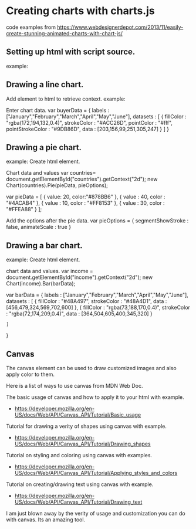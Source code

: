 # Creating charts with charts.js

code examples from https://www.webdesignerdepot.com/2013/11/easily-create-stunning-animated-charts-with-chart-js/

## Setting up html with script source.
example:
<!DOCTYPE html>
<html lang="en">
    <head>
        <meta charset="utf-8" />
        <title>Chart.js demo</title>
        <script src='Chart.min.js'></script>
    </head>
    <body>
    </body>
</html>

## Drawing a line chart.
Add element to html to retrieve context.
example:
<canvas id="buyers" width="600" height="400"></canvas>

<script>
    var buyers = document.getElementById('buyers').getContext('2d');
    new Chart(buyers).Line(buyerData);
</script>

Enter chart data.
var buyerData = {
	labels : ["January","February","March","April","May","June"],
	datasets : [
		{
			fillColor : "rgba(172,194,132,0.4)",
			strokeColor : "#ACC26D",
			pointColor : "#fff",
			pointStrokeColor : "#9DB86D",
			data : [203,156,99,251,305,247]
		}
	]
}

## Drawing a pie chart.
example:
Create html element.
<canvas id="countries" width="600" height="400"></canvas>

Chart data and values
var countries= document.getElementById("countries").getContext("2d");
new Chart(countries).Pie(pieData, pieOptions);

var pieData = [
	{
		value: 20,
		color:"#878BB6"
	},
	{
		value : 40,
		color : "#4ACAB4"
	},
	{
		value : 10,
		color : "#FF8153"
	},
	{
		value : 30,
		color : "#FFEA88"
	}
];

Add the options after the pie data.
var pieOptions = {
	segmentShowStroke : false,
	animateScale : true
}

## Drawing a bar chart.
example:
Create html element.
<canvas id="income" width="600" height="400"></canvas>

chart data and values.
var income = document.getElementById("income").getContext("2d");
new Chart(income).Bar(barData);

var barData = {
	labels : ["January","February","March","April","May","June"],
	datasets : [
		{
			fillColor : "#48A497",
			strokeColor : "#48A4D1",
			data : [456,479,324,569,702,600]
		},
		{
			fillColor : "rgba(73,188,170,0.4)",
			strokeColor : "rgba(72,174,209,0.4)",
			data : [364,504,605,400,345,320]
		}

	]
}

## Canvas
The canvas element can be used to draw customized images and also apply color to them. 

Here is a list of ways to use canvas from MDN Web Doc.

The basic usage of canvas and how to apply it to your html with example.
- https://developer.mozilla.org/en-US/docs/Web/API/Canvas_API/Tutorial/Basic_usage

Tutorial for drawing a verity of shapes using canvas with example.
- https://developer.mozilla.org/en-US/docs/Web/API/Canvas_API/Tutorial/Drawing_shapes

Tutorial on styling and coloring using canvas with examples.
- https://developer.mozilla.org/en-US/docs/Web/API/Canvas_API/Tutorial/Applying_styles_and_colors

Tutorial on creating/drawing text using canvas with example.
- https://developer.mozilla.org/en-US/docs/Web/API/Canvas_API/Tutorial/Drawing_text

I am just blown away by the verity of usage and customization you can do with canvas. Its an amazing tool.
